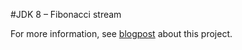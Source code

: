 #JDK 8 – Fibonacci stream

For more information, see [blogpost][1] about this project.


  [1]: https://jacobsvanroy.be/blog/jdk8-fibonacci-stream/